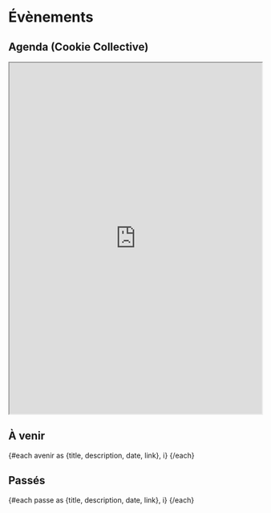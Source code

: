 <script>
     import Calendar from "$lib/components/Calendar.svelte";
     import Info from "$lib/components/Info.svelte";
     import Evenements from "$lib/data/evenements.json";
     const passe = Evenements.passe;
     const avenir = Evenements.avenir;
</script>

# Évènements

<Info info="Cette page recense tout les évènements dédiés au <i>live coding</i> organisés par la scène francophone. Ajoutez vos évènements. N'oubliez pas de fournir un lien si possible. Renseignez les évènements pour archivage !" markdown=false />

## Agenda (Cookie Collective)

<iframe width="100%" height="700" src="https://framagenda.org/apps/calendar/embed/zpDjE9gGFeFZAmdz"></iframe>

## À venir

<!-- Format attendu : 3 Fev 2023 -->

{#each avenir as {title, description, date, link}, i}
<Calendar date={date} description={description} title={title} link={link} />
{/each}

## Passés

{#each passe as {title, description, date, link}, i}
<Calendar date={date} description={description} title={title} link={link} />
{/each}
